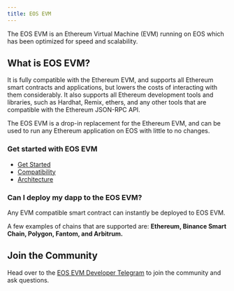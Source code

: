 ```yaml
---
title: EOS EVM
---
```


The EOS EVM is an Ethereum Virtual Machine (EVM) running on EOS which has been optimized for speed and scalability.

## What is EOS EVM?

It is fully compatible with the Ethereum EVM, and supports all Ethereum smart contracts and applications,
but lowers the costs of interacting with them considerably. It also supports all Ethereum development tools and
libraries, such as Hardhat, Remix, ethers, and any other tools that are compatible with the Ethereum JSON-RPC API.

The EOS EVM is a drop-in replacement for the Ethereum EVM, and can be used to run any Ethereum application on EOS
with little to no changes.

### Get started with EOS EVM

- [Get Started](./20_smart_contracts/index.md)
- [Compatibility](./30_compatibility/index.md)
- [Architecture](./40_architecture/index.md)

### Can I deploy my dapp to the EOS EVM?

Any EVM compatible smart contract can instantly be deployed to EOS EVM. 

A few examples of chains that are supported are: **Ethereum, Binance Smart Chain, Polygon, Fantom, and Arbitrum.**

## Join the Community

Head over to the [EOS EVM Developer Telegram](https://t.me/eosevm) to join the community and ask questions.
